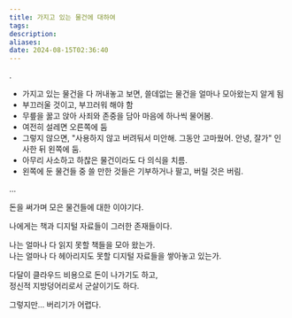 ```yaml
---
title: 가지고 있는 물건에 대하여
tags: 
description: 
aliases: 
date: 2024-08-15T02:36:40
---
```


.

- 가지고 있는 물건을 다 꺼내놓고 보면, 쓸데없는 물건을 얼마나 모아왔는지 알게 됨
- 부끄러울 것이고, 부끄러워 해야 함
- 무릎을 꿇고 앉아 사죄와 존중을 담아 마음에 하나씩 물어봄.
- 여전히 설레면 오른쪽에 둠
- 그렇지 않으면, "사용하지 않고 버려둬서 미안해. 그동안 고마웠어. 안녕, 잘가" 인사한 뒤 왼쪽에 둠.
- 아무리 사소하고 하찮은 물건이라도 다 의식을 치름.
- 왼쪽에 둔 물건들 중 쓸 만한 것들은 기부하거나 팔고, 버릴 것은 버림.

...

돈을 써가며 모은 물건들에 대한 이야기다.  

나에게는 책과 디지털 자료들이 그러한 존재들이다.  

나는 얼마나 다 읽지 못할 책들을 모아 왔는가.  
나는 얼마나 다 헤아리지도 못할 디지털 자료들을 쌓아놓고 있는가.  

다달이 클라우드 비용으로 돈이 나가기도 하고,  
정신적 지방덩어리로서 군살이기도 하다.  

그렇지만...  버리기가 어렵다.  
